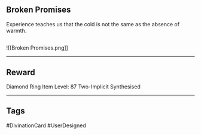 ## Broken Promises
Experience teaches us that the cold is not the same as the absence of warmth.
## 
![[Broken Promises.png]]

---
## Reward
Diamond Ring
Item Level: 87
Two-Implicit
Synthesised

---
## Tags
#DivinationCard
#UserDesigned